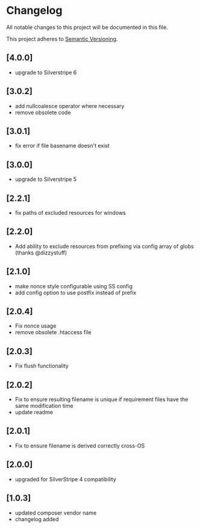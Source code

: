 # Changelog

All notable changes to this project will be documented in this file.

This project adheres to [Semantic Versioning](http://semver.org/).

## [4.0.0]

*  upgrade to Silverstripe 6

## [3.0.2]

* add nullcoalesce operator where necessary
* remove obsolete code

## [3.0.1]

*  fix error if file basename doesn't exist

## [3.0.0]

*  upgrade to Silverstripe 5

## [2.2.1]

*  fix paths of excluded resources for windows

## [2.2.0]

*  Add ability to exclude resources from prefixing via config array of globs (thanks @dizzystuff)

## [2.1.0]

* make nonce style configurable using SS config
* add config option to use postfix instead of prefix

## [2.0.4]

* Fix nonce usage
* remove obsolete .htaccess file

## [2.0.3]

* Fix flush functionality

## [2.0.2]

* Fix to ensure resulting filename is unique if requirement files have the same modification time
* update readme

## [2.0.1]

* Fix to ensure filename is derived correctly cross-OS

## [2.0.0]

* upgraded for SilverStripe 4 compatibility

## [1.0.3]

* updated composer vendor name
* changelog added
